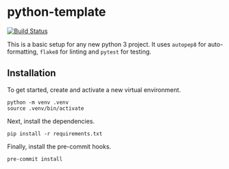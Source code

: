 # python-template

[![Build Status](https://travis-ci.com/FriesischScott/python-template.svg?branch=master)](https://travis-ci.com/FriesischScott/python-template)

This is a basic setup for any new python 3 project. It uses `autopep8` for auto-formatting, `flake8` for linting and `pytest` for testing.

## Installation

To get started, create and activate a new virtual environment.

```
python -m venv .venv
source .venv/bin/activate
```

Next, install the dependencies.

```
pip install -r requirements.txt
```

Finally, install the pre-commit hooks.

```
pre-commit install
```
